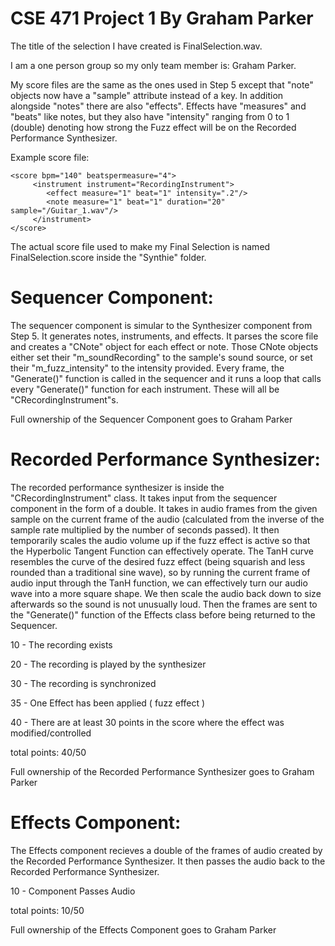 # CSE 471 Project 1 By Graham Parker
The title of the selection I have created is FinalSelection.wav.

I am a one person group so my only team member is: Graham Parker.

My score files are the same as the ones used in Step 5 except that "note" objects now have a "sample" attribute instead of a key. In addition alongside "notes" there are also "effects". Effects have "measures" and "beats" like notes, but they also have "intensity" ranging from 0 to 1 (double) denoting how strong the Fuzz effect will be on the Recorded Performance Synthesizer. 

Example score file:
```
<score bpm="140" beatspermeasure="4">
     <instrument instrument="RecordingInstrument">
        <effect measure="1" beat="1" intensity=".2"/>
        <note measure="1" beat="1" duration="20" sample="/Guitar_1.wav"/>
     </instrument>
</score>
```
 
The actual score file used to make my Final Selection is named FinalSelection.score inside the "Synthie" folder.

# Sequencer Component:
The sequencer component is simular to the Synthesizer component from Step 5. It generates notes, instruments, and effects. It parses the score file and creates a "CNote" object for each effect or note. Those CNote objects either set their "m_soundRecording" to the sample's sound source, or set their "m_fuzz_intensity" to the intensity provided. Every frame, the "Generate()" function is called in the sequencer and it runs a loop that calls every "Generate()" function for each instrument. These will all be "CRecordingInstrument"s. 

Full ownership of the Sequencer Component goes to Graham Parker

# Recorded Performance Synthesizer:
The recorded performance synthesizer is inside the "CRecordingInstrument" class. It takes input from the sequencer component in the form of a double. It takes in audio frames from the given sample on the current frame of the audio (calculated from the inverse of the sample rate multiplied by the number of seconds passed). It then temporarily scales the audio volume up if the fuzz effect is active so that the Hyperbolic Tangent Function can effectively operate. The TanH curve resembles the curve of the desired fuzz effect (being squarish and less rounded than a traditional sine wave), so by running the current frame of audio input through the TanH function, we can effectively turn our audio wave into a more square shape. We then scale the audio back down to size afterwards so the sound is not unusually loud. Then the frames are sent to the "Generate()" function of the Effects class before being returned to the Sequencer.

10 - The recording exists

20 - The recording is played by the synthesizer

30 - The recording is synchronized

35 - One Effect has been applied ( fuzz effect )

40 - There are at least 30 points in the score where the effect was modified/controlled

total points: 40/50

Full ownership of the Recorded Performance Synthesizer goes to Graham Parker

# Effects Component:
The Effects component recieves a double of the frames of audio created by the Recorded Performance Synthesizer. It then passes the audio back to the Recorded Performance Synthesizer.

10 - Component Passes Audio

total points: 10/50

Full ownership of the Effects Component goes to Graham Parker
